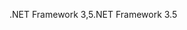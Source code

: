 <span data-ttu-id="53ec9-101">.NET Framework 3,5</span><span class="sxs-lookup"><span data-stu-id="53ec9-101">.NET Framework 3.5</span></span>